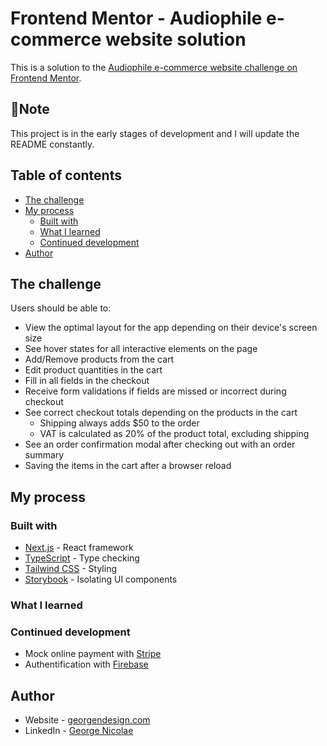 # Frontend Mentor - Audiophile e-commerce website solution

This is a solution to the [Audiophile e-commerce website challenge on Frontend Mentor](https://www.frontendmentor.io/challenges/audiophile-ecommerce-website-C8cuSd_wx). 

## 📝Note
This project is in the early stages of development and I will update the README constantly.

## Table of contents

- [The challenge](#the-challenge)
- [My process](#my-process)
  - [Built with](#built-with)
  - [What I learned](#what-i-learned)
  - [Continued development](#continued-development)
- [Author](#author)

## The challenge

Users should be able to:

- View the optimal layout for the app depending on their device's screen size
- See hover states for all interactive elements on the page
- Add/Remove products from the cart
- Edit product quantities in the cart
- Fill in all fields in the checkout
- Receive form validations if fields are missed or incorrect during checkout
- See correct checkout totals depending on the products in the cart
  - Shipping always adds $50 to the order
  - VAT is calculated as 20% of the product total, excluding shipping
- See an order confirmation modal after checking out with an order summary
- Saving the items in the cart after a browser reload


## My process

### Built with

- [Next.js](https://nextjs.org/) - React framework
- [TypeScript](https://www.typescriptlang.org/) - Type checking
- [Tailwind CSS](https://tailwindcss.com/) - Styling
- [Storybook](https://storybook.js.org/) - Isolating UI components

### What I learned

### Continued development
- Mock online payment with [Stripe](https://stripe.com/en-dk/)
- Authentification with [Firebase](https://firebase.google.com/)

## Author
- Website - [georgendesign.com](https://www.georgendesign.com/)
- LinkedIn - [George Nicolae](https://www.linkedin.com/in/georgenicolae07/)
